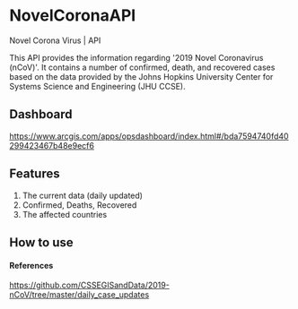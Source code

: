 # NovelCoronaAPI
Novel Corona Virus | API

This API provides the information regarding '2019 Novel Coronavirus (nCoV)'. It contains a number of confirmed, death, and recovered cases based on the data provided by the Johns Hopkins University Center for Systems Science and Engineering (JHU CCSE).

## Dashboard
https://www.arcgis.com/apps/opsdashboard/index.html#/bda7594740fd40299423467b48e9ecf6

## Features
1. The current data (daily updated)
2. Confirmed, Deaths, Recovered
3. The affected countries

## How to use


#### References
https://github.com/CSSEGISandData/2019-nCoV/tree/master/daily_case_updates
